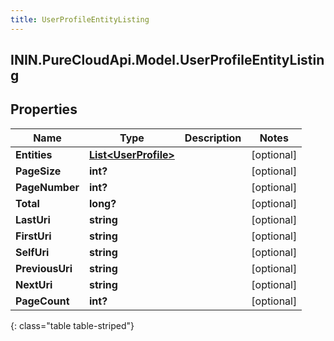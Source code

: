 ```yaml
---
title: UserProfileEntityListing
---
```

## ININ.PureCloudApi.Model.UserProfileEntityListing

## Properties

|Name | Type | Description | Notes|
|------------ | ------------- | ------------- | -------------|
| **Entities** | [**List&lt;UserProfile&gt;**](UserProfile.html) |  | [optional] |
| **PageSize** | **int?** |  | [optional] |
| **PageNumber** | **int?** |  | [optional] |
| **Total** | **long?** |  | [optional] |
| **LastUri** | **string** |  | [optional] |
| **FirstUri** | **string** |  | [optional] |
| **SelfUri** | **string** |  | [optional] |
| **PreviousUri** | **string** |  | [optional] |
| **NextUri** | **string** |  | [optional] |
| **PageCount** | **int?** |  | [optional] |
{: class="table table-striped"}


